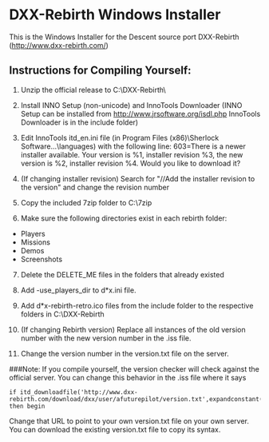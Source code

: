 DXX-Rebirth Windows Installer
=====================

This is the Windows Installer for the Descent source port DXX-Rebirth (http://www.dxx-rebirth.com/)

## Instructions for Compiling Yourself:

1. Unzip the official release to C:\DXX-Rebirth\

2. Install INNO Setup (non-unicode) and InnoTools Downloader (INNO Setup can be installed from http://www.jrsoftware.org/isdl.php InnoTools Downloader is in the include folder)

3. Edit InnoTools itd_en.ini file (in Program Files (x86)\Sherlock Software\...\languages) with the following line: 603=There is a newer installer available. Your version is %1, installer revision %3, the new version is %2, installer revision %4. Would you like to download it?

4. (If changing installer revision) Search for "//Add the installer revision to the version" and change the revision number

5. Copy the included 7zip folder to C:\7zip

6. Make sure the following directories exist in each rebirth folder:
* Players
* Missions
* Demos
* Screenshots

7. Delete the DELETE_ME files in the folders that already existed

8. Add -use_players_dir to d*x.ini file.

9. Add d*x-rebirth-retro.ico files from the include folder to the respective folders in C:\DXX-Rebirth

10. (If changing Rebirth version) Replace all instances of the old version number with the new version number in the .iss file.

11. Change the version number in the version.txt file on the server.

###Note:
If you compile yourself, the version checker will check against the official server. You can change this behavior in the .iss file where it says
```
if itd_downloadfile('http://www.dxx-rebirth.com/download/dxx/user/afuturepilot/version.txt',expandconstant('{tmp}\version.txt'))=ITDERR_SUCCESS then begin
```

Change that URL to point to your own version.txt file on your own server. You can download the existing version.txt file to copy its syntax.